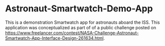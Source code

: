 # Astronaut-Smartwatch-Demo-App
This is a demonstration Smartwatch app for astronauts aboard the ISS.  This application was conceptualized as part of of a public challenge posted on https://www.freelancer.com/contest/NASA-Challenge-Astronaut-Smartwatch-App-Interface-Design-261634.html.   
